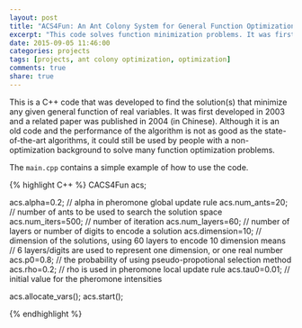 ```yaml
---
layout: post
title: "ACS4Fun: An Ant Colony System for General Function Optimization"
excerpt: "This code solves function minimization problems. It was first wrote in 2003 with some minor updates."
date: 2015-09-05 11:46:00
categories: projects
tags: [projects, ant colony optimization, optimization]
comments: true
share: true
---
```


This is a C++ code that was developed to find the solution(s) that minimize any given general function of real variables. It was first developed in 2003 and a related paper was published in 2004 (in Chinese). Although it is an old code and the performance of the algorithm is not as good as the state-of-the-art algorithms, it could still be used by people with a non-optimization background to solve many function optimization problems.

The `main.cpp` contains a simple example of how to use the code.

{% highlight C++ %}
CACS4Fun acs;

acs.alpha=0.2;      // alpha in pheromone global update rule
acs.num_ants=20;    // number of ants to be used to search the solution space
acs.num_iters=500;  // number of iteration
acs.num_layers=60;  // number of layers or number of digits to encode a solution
acs.dimension=10;   // dimension of the solutions, using 60 layers to encode 10 dimension means
	                    // 6 layers/digits are used to represent one dimension, or one real number
acs.p0=0.8;         // the probability of using pseudo-propotional selection method
acs.rho=0.2;        // rho is used in pheromone local update rule
acs.tau0=0.01;      // initial value for the pheromone intensities
	
acs.allocate_vars();
acs.start();
	
{% endhighlight %}

